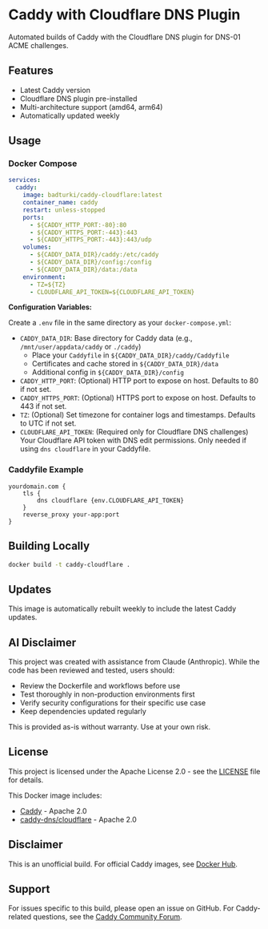 # Caddy with Cloudflare DNS Plugin

Automated builds of Caddy with the Cloudflare DNS plugin for DNS-01 ACME challenges.

## Features

- Latest Caddy version
- Cloudflare DNS plugin pre-installed
- Multi-architecture support (amd64, arm64)
- Automatically updated weekly

## Usage

### Docker Compose
```yaml
services:
  caddy:
    image: badturki/caddy-cloudflare:latest
    container_name: caddy
    restart: unless-stopped
    ports:
      - ${CADDY_HTTP_PORT:-80}:80
      - ${CADDY_HTTPS_PORT:-443}:443
      - ${CADDY_HTTPS_PORT:-443}:443/udp
    volumes:
      - ${CADDY_DATA_DIR}/caddy:/etc/caddy
      - ${CADDY_DATA_DIR}/config:/config
      - ${CADDY_DATA_DIR}/data:/data
    environment:
      - TZ=${TZ}
      - CLOUDFLARE_API_TOKEN=${CLOUDFLARE_API_TOKEN}
```

**Configuration Variables:**

Create a `.env` file in the same directory as your `docker-compose.yml`:

- `CADDY_DATA_DIR`: Base directory for Caddy data (e.g., `/mnt/user/appdata/caddy` or `./caddy`)
  - Place your `Caddyfile` in `${CADDY_DATA_DIR}/caddy/Caddyfile`
  - Certificates and cache stored in `${CADDY_DATA_DIR}/data`
  - Additional config in `${CADDY_DATA_DIR}/config`
- `CADDY_HTTP_PORT`: (Optional) HTTP port to expose on host. Defaults to 80 if not set.
- `CADDY_HTTPS_PORT`: (Optional) HTTPS port to expose on host. Defaults to 443 if not set.
- `TZ`: (Optional) Set timezone for container logs and timestamps. Defaults to UTC if not set.
- `CLOUDFLARE_API_TOKEN`: (Required only for Cloudflare DNS challenges) Your Cloudflare API token with DNS edit permissions. Only needed if using `dns cloudflare` in your Caddyfile.

### Caddyfile Example
```
yourdomain.com {
    tls {
        dns cloudflare {env.CLOUDFLARE_API_TOKEN}
    }
    reverse_proxy your-app:port
}
```

## Building Locally
```bash
docker build -t caddy-cloudflare .
```

## Updates

This image is automatically rebuilt weekly to include the latest Caddy updates.

## AI Disclaimer

This project was created with assistance from Claude (Anthropic). While the code has been reviewed and tested, users should:
- Review the Dockerfile and workflows before use
- Test thoroughly in non-production environments first
- Verify security configurations for their specific use case
- Keep dependencies updated regularly

This is provided as-is without warranty. Use at your own risk.

## License

This project is licensed under the Apache License 2.0 - see the [LICENSE](LICENSE) file for details.

This Docker image includes:
- [Caddy](https://github.com/caddyserver/caddy) - Apache 2.0
- [caddy-dns/cloudflare](https://github.com/caddy-dns/cloudflare) - Apache 2.0

## Disclaimer

This is an unofficial build. For official Caddy images, see [Docker Hub](https://hub.docker.com/_/caddy).

## Support

For issues specific to this build, please open an issue on GitHub.
For Caddy-related questions, see the [Caddy Community Forum](https://caddy.community/).
